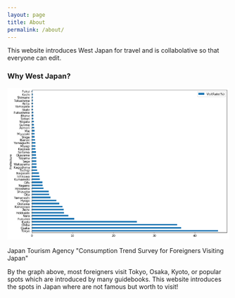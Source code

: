 ```yaml
---
layout: page
title: About
permalink: /about/
---
```


This website introduces West Japan for travel and is collabolative so that everyone can edit.

### Why West Japan?
<img src="https://github.com/alice0619/dh150.github.io/blob/master/visitrate.png?raw=true" alt="Visit Rate (%)" title="Visit Rate by Pref">

Japan Tourism Agency "Consumption Trend Survey for Foreigners Visiting Japan"

By the graph above, most foreigners visit Tokyo, Osaka, Kyoto, or popular spots which are introduced by many guidebooks. This website introduces the spots in Japan where are not famous but worth to visit!

